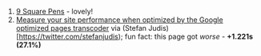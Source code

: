 1. [9 Square Pens](http://codepen.io/noahblon/blog/9-pens) - lovely!
2. [Measure your site performance when optimized by the Google optimized pages transcoder](http://www.webpagetest.org/optimized) via (Stefan Judis)[https://twitter.com/stefanjudis); fun fact: this page got *worse* - **+1.221s (27.1%)**
